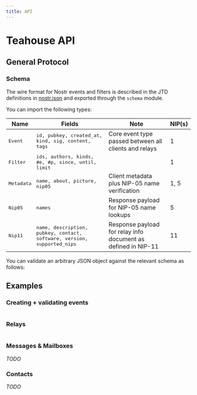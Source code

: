 ```yaml
---
title: API
---
```


# Teahouse API

## General Protocol

### Schema

The wire format for Nostr events and filters is described in the <abbr name="JSON Type Definitions">JTD</abbr> definitions in [nostr.json](../src/schema/nostr.json) and exported through the `schema` module.

You can import the following types:

| Name | Fields | Note | NIP(s) |
| --- | --- | --- | --- |
| Event | id, pubkey, created_at, kind, sig, content, tags | Core event type passed between all clients and relays | 1 |
| Filter | ids, authors, kinds, #e, #p, since, until, limit | | 1 |
| Metadata | name, about, picture, nip05 | Client metadata plus NIP-05 name verification | 1, 5 |
| Nip05 | names | Response payload for NIP-05 name lookups | 5 |
| Nip11 | name, description, pubkey, contact, software, version, supported_nips | Response payload for relay info document as defined in NIP-11 | 11 |

You can validate an arbitrary JSON object against the relevant schema as follows:

## Examples

### Creating + validating events
```ts:packages/teahouse-examples/validation.ts
```

### Relays

```ts:packages/teahouse-examples/relay-connection.ts
```

### Messages &amp; Mailboxes

_TODO_

### Contacts

_TODO_

<style>
    tr > td:nth-child(1) {
        font-family: monospace;
    }

    tr > td:nth-child(2) {
        font-family: monospace;
    }
</style>

